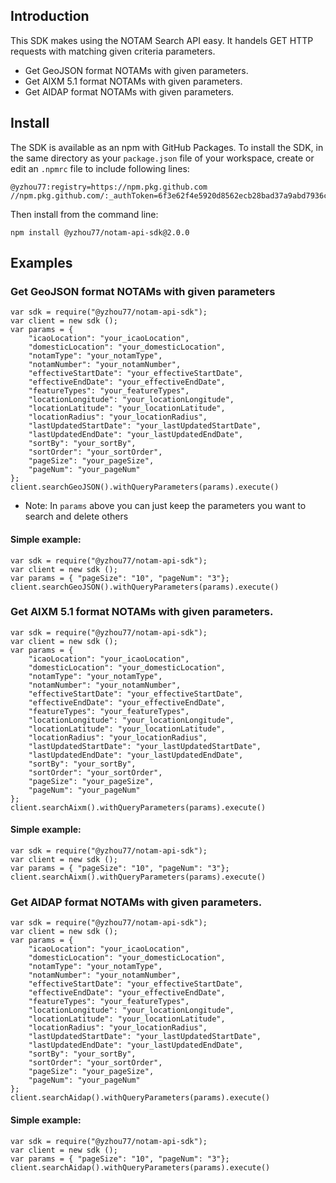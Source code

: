 ## Introduction

This SDK makes using the NOTAM Search API easy. It handels GET HTTP requests with matching given criteria parameters.

* Get GeoJSON format NOTAMs with given parameters.
* Get AIXM 5.1 format NOTAMs with given parameters.
* Get AIDAP format NOTAMs with given parameters.

## Install

The SDK is available as an npm with GitHub Packages. 
To install the SDK, in the same directory as your `package.json` file of your workspace, create or edit an `.npmrc` file to include following lines:
```
@yzhou77:registry=https://npm.pkg.github.com 
//npm.pkg.github.com/:_authToken=6f3e62f4e5920d8562ecb28bad37a9abd7936c86
```

Then install from the command line:
```
npm install @yzhou77/notam-api-sdk@2.0.0
```

## Examples

### Get GeoJSON format NOTAMs with given parameters
```
var sdk = require("@yzhou77/notam-api-sdk");
var client = new sdk ();
var params = { 
    "icaoLocation": "your_icaoLocation",
    "domesticLocation": "your_domesticLocation",
    "notamType": "your_notamType",
    "notamNumber": "your_notamNumber",
    "effectiveStartDate": "your_effectiveStartDate",
    "effectiveEndDate": "your_effectiveEndDate",
    "featureTypes": "your_featureTypes",
    "locationLongitude": "your_locationLongitude",
    "locationLatitude": "your_locationLatitude",
    "locationRadius": "your_locationRadius",
    "lastUpdatedStartDate": "your_lastUpdatedStartDate",
    "lastUpdatedEndDate": "your_lastUpdatedEndDate",
    "sortBy": "your_sortBy",
    "sortOrder": "your_sortOrder",
    "pageSize": "your_pageSize",
    "pageNum": "your_pageNum"
};
client.searchGeoJSON().withQueryParameters(params).execute()
```
* Note: In `params` above you can just keep the parameters you want to search and delete others

#### Simple example:
```
var sdk = require("@yzhou77/notam-api-sdk");
var client = new sdk ();
var params = { "pageSize": "10", "pageNum": "3"};
client.searchGeoJSON().withQueryParameters(params).execute()
```


### Get AIXM 5.1 format NOTAMs with given parameters.
```
var sdk = require("@yzhou77/notam-api-sdk");
var client = new sdk ();
var params = { 
    "icaoLocation": "your_icaoLocation",
    "domesticLocation": "your_domesticLocation",
    "notamType": "your_notamType",
    "notamNumber": "your_notamNumber",
    "effectiveStartDate": "your_effectiveStartDate",
    "effectiveEndDate": "your_effectiveEndDate",
    "featureTypes": "your_featureTypes",
    "locationLongitude": "your_locationLongitude",
    "locationLatitude": "your_locationLatitude",
    "locationRadius": "your_locationRadius",
    "lastUpdatedStartDate": "your_lastUpdatedStartDate",
    "lastUpdatedEndDate": "your_lastUpdatedEndDate",
    "sortBy": "your_sortBy",
    "sortOrder": "your_sortOrder",
    "pageSize": "your_pageSize",
    "pageNum": "your_pageNum"
};
client.searchAixm().withQueryParameters(params).execute()
```
#### Simple example:
```
var sdk = require("@yzhou77/notam-api-sdk");
var client = new sdk ();
var params = { "pageSize": "10", "pageNum": "3"};
client.searchAixm().withQueryParameters(params).execute()
```


### Get AIDAP format NOTAMs with given parameters.
```
var sdk = require("@yzhou77/notam-api-sdk");
var client = new sdk ();
var params = { 
    "icaoLocation": "your_icaoLocation",
    "domesticLocation": "your_domesticLocation",
    "notamType": "your_notamType",
    "notamNumber": "your_notamNumber",
    "effectiveStartDate": "your_effectiveStartDate",
    "effectiveEndDate": "your_effectiveEndDate",
    "featureTypes": "your_featureTypes",
    "locationLongitude": "your_locationLongitude",
    "locationLatitude": "your_locationLatitude",
    "locationRadius": "your_locationRadius",
    "lastUpdatedStartDate": "your_lastUpdatedStartDate",
    "lastUpdatedEndDate": "your_lastUpdatedEndDate",
    "sortBy": "your_sortBy",
    "sortOrder": "your_sortOrder",
    "pageSize": "your_pageSize",
    "pageNum": "your_pageNum"
};
client.searchAidap().withQueryParameters(params).execute()
```
#### Simple example:
```
var sdk = require("@yzhou77/notam-api-sdk");
var client = new sdk ();
var params = { "pageSize": "10", "pageNum": "3"};
client.searchAidap().withQueryParameters(params).execute()
```
